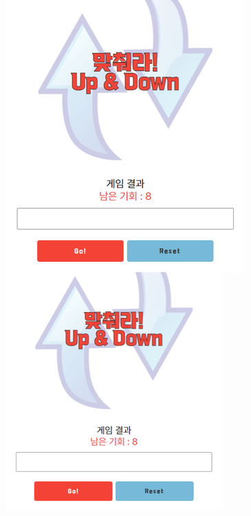 ```yaml
---
layout: post
title: "Up and Down"
categories: [HTML, Sass, JS]
image: assets/images/UpandDown.png
Link: https://upanddown-ys.netlify.app/
codeLanguage: '<b class="text-purple pr-1">개발 언어:</b>  HTML,CSS,Scss,Javascript'
myjob: '<b class="text-purple pr-1">담당 업무: </b> 디자인,퍼블리싱,페이지 개발 (All 100%)'
  

---
```


<div class="row border-bottom justify-content-around flex-md-nowrap flex-wrap">
  
  <div class="col-md-5 align-self-center  w-100 h200 of-hidden "><img class="rounded" src="/assets/images/UpandDown.png" alt="{{ page.title }}" style=" top: -57px; position: absolute;"></div>
    <div class="pdtb col-md-5 pr-0 col-7 align-self-center offset-md-0 offset-3">
    <p class="text-dark "><b>개발 기간: </b> 2022.01.23~2022.01.31</p>
    <p class="text-dark  "><b>개발 언어: </b> HTML,CSS,Scss,Javascript </p>
        <dl class="text-dark  ">
          <dt class="text-dark  ">담당 업무</dt>
            <dd class="text-dark small"> 디자인 작업 (100%)</dd>
            <dd class="text-dark small"> 퍼블리싱 (100%)</dd>
            <dd class="text-dark small"> 사용자 페이지 개발 (100%)</dd>
        </dl>
    <a class="btn btn-purple mt-3" href="https://puzzlegame-ys.netlify.app/" target="_blank"> Puzzle Game 보기</a>
    </div>
  </div>




<p class="text-dark text-center mt-3">제가 술자리에서 친구들이랑 하려고 만든 게임입니다</p>
<p class="text-dark text-center"> 간단한 업앤다운  으로 숫자를 유추하는 게임입니다. </p>
<p class="text-dark text-center">...그리고 술자리에선 인기 좋았습니다 ^__^!! </p>


<div class="row justify-content-center pt-5 flex-wrap">
  <div class="col-10 pt-4">
      <img src="/assets/images/UpandDown.png">
    </div>
   
</div>
  
 